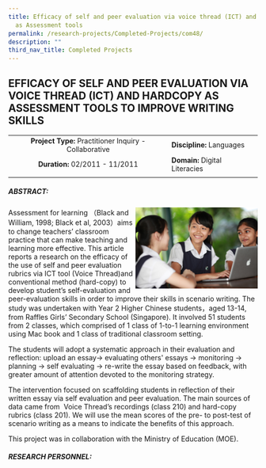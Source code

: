```yaml
---
title: Efficacy of self and peer evaluation via voice thread (ICT) and Hardcopy
  as Assessment tools
permalink: /research-projects/Completed-Projects/com48/
description: ""
third_nav_title: Completed Projects
---
```

## EFFICACY OF SELF AND PEER EVALUATION VIA VOICE THREAD (ICT) AND HARDCOPY AS ASSESSMENT TOOLS TO IMPROVE WRITING SKILLS

|   |   |
|:-:|---|
| **Project Type:** Practitioner Inquiry - Collaborative  | **Discipline:** Languages  |
| **Duration:** 02/2011 - 11/2011  | **Domain:** Digital Literacies  |
|   |   |

##### ABSTRACT:

<img src="/images/efficacy of self voice thread.jpg" style="width:49%" align=right>
Assessment for learning （Black and William, 1998; Black et al, 2003）aims to change teachers’ classroom practice that can make teaching and learning more effective. This article reports a research on the efficacy of the use of self and peer evaluation rubrics via ICT tool (Voice Thread)and conventional method (hard-copy) to develop student’s self-evaluation and peer-evaluation skills in order to improve their skills in scenario writing. The study was undertaken with Year 2 Higher Chinese students，aged 13-14, from Raffles Girls’ Secondary School (Singapore). It involved 51 students from 2 classes, which comprised of 1 class of 1-to-1 learning environment using Mac book and 1 class of traditional classroom setting.

The students will adopt a systematic approach in their evaluation and reflection: upload an essay-> evaluating others' essays -> monitoring -> planning -> self evaluating -> re-write the essay based on feedback, with greater amount of attention devoted to the monitoring strategy.

The intervention focused on scaffolding students in reflection of their written essay via self evaluation and peer evaluation. The main sources of data came from  Voice Thread’s recordings (class 210) and hard-copy rubrics (class 201). We will use the mean scores of the pre- to post-test of scenario writing as a means to indicate the benefits of this approach.

This project was in collaboration with the Ministry of Education (MOE).

##### RESEARCH PERSONNEL:

